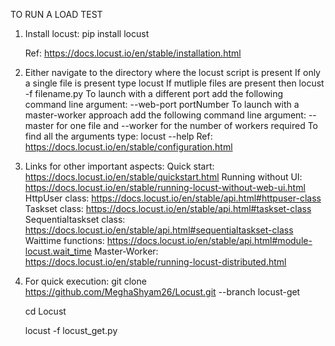 TO RUN A LOAD TEST
1) Install locust:
   pip install locust
   
   Ref: https://docs.locust.io/en/stable/installation.html


2) Either navigate to the directory where the locust script is present
   If only a  single file is present type
    locust
   If mutliple files are present then
    locust -f filename.py
   To launch with a different port add the following command line argument:
    --web-port portNumber
   To launch with a master-worker approach add the following command line argument:
    --master for one file and --worker for the number of workers required
   To find all the arguments type:
    locust --help
   Ref: https://docs.locust.io/en/stable/configuration.html

3) Links for other important aspects:
    Quick start: https://docs.locust.io/en/stable/quickstart.html
    Running without UI: https://docs.locust.io/en/stable/running-locust-without-web-ui.html
    HttpUser class: https://docs.locust.io/en/stable/api.html#httpuser-class
    Taskset class: https://docs.locust.io/en/stable/api.html#taskset-class
    Sequentialtaskset class: https://docs.locust.io/en/stable/api.html#sequentialtaskset-class
    Waittime functions: https://docs.locust.io/en/stable/api.html#module-locust.wait_time
    Master-Worker: https://docs.locust.io/en/stable/running-locust-distributed.html

4) For quick execution:
    git clone https://github.com/MeghaShyam26/Locust.git --branch locust-get
    
    cd Locust
    
    locust -f locust_get.py 
